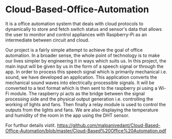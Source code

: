 # Cloud-Based-Office-Automation
It is a office automation system that deals with cloud protocols to dynamically to store and fetch switch status and sensor's data that allows the user to monitor and control appliances with Raspberry-Pi as an intermediate between circuit and cloud.


Our project is a fairly simple attempt to achieve the goal of office automation. In a broader sense, the whole point of technology is to make our lives simpler by engineering it in ways which suits us. In this project, the main input will be given by us in the form of a speech signal or through the app. In order to process this speech signal which is primarily mechanical i.e. sound, we have developed an application. This application converts the mechanical sound waves into electrically processible signals. It will be converted to a text format which is then sent to the raspberry pi using a Wi-Fi module. The raspberry pi acts as the bridge between the signal processing side and the physical output generation i.e. controlling the working of lights and fans. Then finally a relay module is used to control the outputs from the lights and fans. We are also displaying the temperature and humidity of the room in the app using the DHT sensor.


For furthur details vistit.
https://github.com/malpanivedant/Cloud-Based-Office-Automation/blob/master/Cloud-Based%20Office%20Automation.pdf

